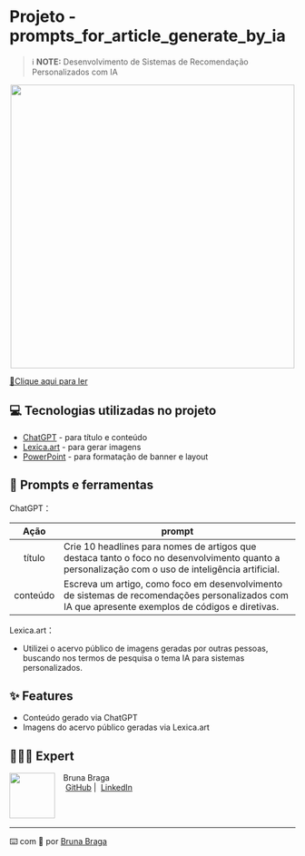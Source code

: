# Projeto - prompts_for_article_generate_by_ia
> ℹ️ **NOTE:** Desenvolvimento de Sistemas de Recomendação Personalizados com IA

<p align="center">
    <img width="500" src="https://github.com/BrunaBraga09/prompts-recipe-to-create-a-ebook/assets/113847834/97267e32-c04f-4191-9c24-0235565bf770">
</p>

<a href="https://web.dio.me/articles/desenvolvimento-de-sistemas-de-recomendacao-personalizados-com-ia?back=%2Farticles&page=1&order=oldest"> 📕Clique aqui para ler</a>

## 💻 Tecnologias utilizadas no projeto

- [ChatGPT](https://chat.openai.com/) - para título e conteúdo
- [Lexica.art](https://lexica.art/) - para gerar imagens
- [PowerPoint](https://www.microsoft.com/en/microsoft-365/powerpoint) - para formatação de banner e layout


## 📄 Prompts e ferramentas

ChatGPT：

|   Ação   | prompt                                                                                                                                                                                                                                                                         |
| :------: | ------------------------------------------------------------------------------------------------------------------------------------------------------------------------------------------------------------------------------------------------------------------------------ |
|  título  | Crie 10 headlines para nomes de artigos que destaca tanto o foco no desenvolvimento quanto a personalização com o uso de inteligência artificial.                                                                                                                                                                                                   |
| conteúdo | Escreva um artigo, como foco em desenvolvimento de sistemas de recomendações personalizados com IA que apresente exemplos de códigos e diretivas. |


Lexica.art：

- Utilizei o acervo público de imagens geradas por outras pessoas, buscando nos termos de pesquisa o tema IA para sistemas personalizados.

## ✨ Features

- Conteúdo gerado via ChatGPT
- Imagens do acervo público geradas via Lexica.art

## 👩🏻‍💻 Expert

<p>
    <img 
      align=left 
      margin=10 
      width=80 
      src="https://media.licdn.com/dms/image/D4D03AQGgR2XQK4f-0A/profile-displayphoto-shrink_800_800/0/1714153672544?e=1724889600&v=beta&t=UbJR423rwKw11UdmYjfV8GuwYKRbezLkKw7_aH3272k"
    />
    <p>&nbsp&nbsp&nbspBruna Braga<br>
    &nbsp&nbsp&nbsp
    <a href="https://github.com/BrunaBraga09">
    GitHub</a>&nbsp;|&nbsp;
    <a href="https://www.linkedin.com/in/brunabraga-eng/">LinkedIn</a>
</p>
<br/><br/>
<p>

---

⌨️ com 💜 por [Bruna Braga](https://github.com/BrunaBraga09)
